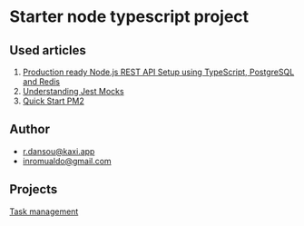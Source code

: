 # Starter node typescript project

## Used articles
1. [Production ready Node.js REST API Setup using TypeScript, PostgreSQL and Redis](https://itnext.io/production-ready-node-js-rest-apis-setup-using-typescript-postgresql-and-redis-a9525871407)
2. [Understanding Jest Mocks](https://medium.com/@rickhanlonii/understanding-jest-mocks-f0046c68e53c)
3. [Quick Start PM2](http://pm2.keymetrics.io/docs/usage/quick-start/)


## Author
- <r.dansou@kaxi.app>
- <inromualdo@gmail.com>

## Projects
[Task management](https://tasks.kaxi.app)
